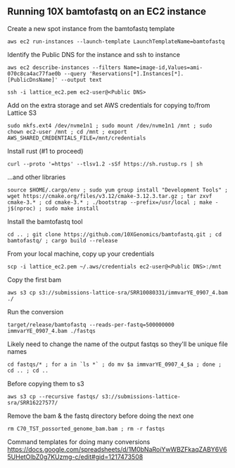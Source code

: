 Running 10X bamtofastq on an EC2 instance
---------------- 
Create a new spot instance from the bamtofastq template
```
aws ec2 run-instances --launch-template LaunchTemplateName=bamtofastq
```
Identify the Public DNS for the instance and ssh to instance
```
aws ec2 describe-instances --filters Name=image-id,Values=ami-070c8ca4ac77fae0b --query 'Reservations[*].Instances[*].[PublicDnsName]' --output text
```
```
ssh -i lattice_ec2.pem ec2-user@<Public DNS>
```
Add on the extra storage and set AWS credentials for copying to/from Lattice S3
```
sudo mkfs.ext4 /dev/nvme1n1 ; sudo mount /dev/nvme1n1 /mnt ; sudo chown ec2-user /mnt ; cd /mnt ; export AWS_SHARED_CREDENTIALS_FILE=/mnt/credentials
```
Install rust (#1 to proceed)
```
curl --proto '=https' --tlsv1.2 -sSf https://sh.rustup.rs | sh 
```
...and other libraries
```
source $HOME/.cargo/env ; sudo yum group install "Development Tools" ; wget https://cmake.org/files/v3.12/cmake-3.12.3.tar.gz ; tar zxvf cmake-3.* ; cd cmake-3.* ; ./bootstrap --prefix=/usr/local ; make -j$(nproc) ; sudo make install
```
Install the bamtofastq tool
```
cd .. ; git clone https://github.com/10XGenomics/bamtofastq.git ; cd bamtofastq/ ; cargo build --release
```
From your local machine, copy up your credentials
```
scp -i lattice_ec2.pem ~/.aws/credentials ec2-user@<Public DNS>:/mnt
```
Copy the first bam
```
aws s3 cp s3://submissions-lattice-sra/SRR10080331/immvarYE_0907_4.bam ./
```
Run the conversion
```
target/release/bamtofastq --reads-per-fastq=500000000 immvarYE_0907_4.bam ./fastqs
```
Likely need to change the name of the output fastqs so they'll be unique file names
```
cd fastqs/* ; for a in `ls *` ; do mv $a immvarYE_0907_4_$a ; done ; cd .. ; cd ..
```
Before copying them to s3
```
aws s3 cp --recursive fastqs/ s3://submissions-lattice-sra/SRR16227577/
```
Remove the bam & the fastq directory before doing the next one
```
rm C70_TST_possorted_genome_bam.bam ; rm -r fastqs
```
Command templates for doing many conversions
https://docs.google.com/spreadsheets/d/1M0bNaRoiYwWBZFkaqZABY6V65UHetOlbZ0g7KUzmg-c/edit#gid=1217473508